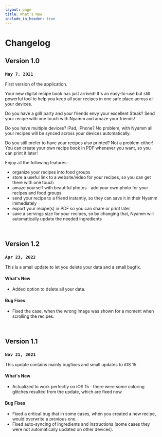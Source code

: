 ```yaml
---
layout: page
title: What's New
include_in_header: true
---
```


# Changelog

## **Version 1.0**
### `May 7, 2021`
First version of the application.

Your new digital recipe book has just arrived! It's an easy-to-use but still powerful tool to help you keep all your recipes in one safe place across all your devices.

Do you have a grill party and your friends envy your excellent Steak? Send your recipe with one touch with Nyamm and amaze your friends!

Do you have multiple devices? iPad, iPhone? No problem, with Nyamm all your recipes will be synced across your devices automatically.

Do you still prefer to have your recipes also printed? Not a problem either! You can create your own recipe book in PDF whenever you want, so you can print it later!

Enjoy all the following features:
- organize your recipes into food groups
- store a useful link to a website/video for your recipes, so you can get there with one touch
- amaze yourself with beautiful photos - add your own photo for your recipes and food groups
- send your recipe to a friend instantly, so they can save it in their Nyamm immediately
- export your recipe(s) in PDF so you can share or print later
- save a servings size for your recipes, so by changing that, Nyamm will automatically update the needed ingredients

<br>

## **Version 1.2**
### `Apr 23, 2022`
This is a small update to let you delete your data and a small bugfix.

#### What's New
- Added option to delete all your data.

#### Bug Fixes
- Fixed the case, when the wrong image was shown for a moment when scrolling the recipes.

<br>

## Version 1.1
### `Nov 21, 2021`
This update contains mainly bugfixes and small updates to iOS 15.

#### What's New
- Actualized to work perfectly on iOS 15 - there were some coloring glitches resulted from the update, which are fixed now.

#### Bug Fixes
- Fixed a critical bug that in some cases, when you created a new recipe, would overwrite a previous one.
- Fixed auto-syncing of ingredients and instructions (some cases they were not automatically updated on other devices).
